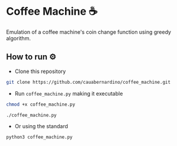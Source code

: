 # Coffee Machine ☕

Emulation of a coffee machine's coin change function using greedy algorithm.

## How to run ⚙

- Clone this repository
```bash
git clone https://github.com/cauabernardino/coffee_machine.git
```

- Run `coffee_machine.py` making it executable

```bash
chmod +x coffee_machine.py

./coffee_machine.py
```
- Or using the standard
```bash
python3 coffee_machine.py
```